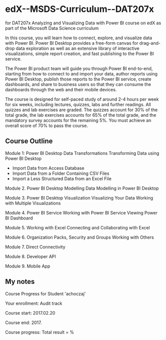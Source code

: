 # edX--MSDS-Curriculum--DAT207x
for DAT207x Analyzing and Visualizing Data with Power BI course on edX as part of the Microsoft Data Science curriculum


In this course, you will learn how to connect, explore, and visualize data with Power BI. Power BI Desktop provides a free-form canvas for drag-and-drop data exploration as well as an extensive library of interactive visualizations, simple report creation, and fast publishing to the Power BI service.

The Power BI product team will guide you through Power BI end-to-end, starting from how to connect to and import your data, author reports using Power BI Desktop, publish those reports to the Power BI service, create dashboards, and share to business users so that they can consume the dashboards through the web and their mobile devices.

The course is designed for self-paced study of around 2-4 hours per week for six weeks, including lectures, quizzes, labs and further readings. All quizzes and lab exercises are graded. The quizzes account for 30% of the total grade, the lab exercises accounts for 65% of the total grade, and the mandatory survey accounts for the remaining 5%. You must achieve an overall score of 70% to pass the course.


## Course Outline

Module 1: Power BI Desktop Data Transformations
Transforming Data using Power BI Desktop
- Import Data from Access Database
- Import Data from a Folder Containing CSV Files
- Import a Less Structured Data from an Excel File

Module 2. Power BI Desktop Modelling
Data Modelling in Power BI Desktop

Module 3. Power BI Desktop Visualization
Visualizing Your Data
Working with Multiple Visualizations

Module 4. Power BI Service
Working with Power BI Service
Viewing Power BI Dashboard

Module 5. Working with Excel
Connecting and Collaborating with Excel

Module 6. Organization Packs, Security and Groups
Working with Others

Module 7. Direct Connectivity

Module 8. Developer API

Module 9. Mobile App


## My notes

Course Progress for Student 'achoczaj'

Your enrollment: Audit track

Course start: 2017.02.20

Course end: 2017.

Course progress: Total result = %

